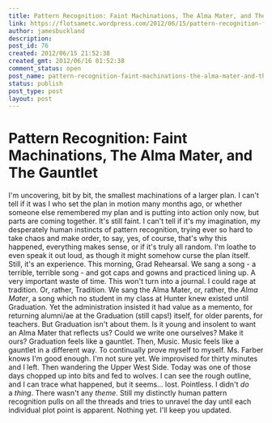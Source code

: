 ```yaml
---
title: Pattern Recognition: Faint Machinations, The Alma Mater, and The Gauntlet
link: https://flotsametc.wordpress.com/2012/06/15/pattern-recognition-faint-machinations-the-alma-mater-and-the-gauntlet/
author: jamesbuckland
description: 
post_id: 76
created: 2012/06/15 21:52:38
created_gmt: 2012/06/16 01:52:38
comment_status: open
post_name: pattern-recognition-faint-machinations-the-alma-mater-and-the-gauntlet
status: publish
post_type: post
layout: post
---
```


# Pattern Recognition: Faint Machinations, The Alma Mater, and The Gauntlet

I'm uncovering, bit by bit, the smallest machinations of a larger plan. I can't tell if it was I who set the plan in motion many months ago, or whether someone else remembered my plan and is putting into action only now, but parts are coming together. It's still faint. I can't tell if it's my imagination, my desperately human instincts of pattern recognition, trying ever so hard to take chaos and make order, to say, yes, of course, that's why this happened, everything makes sense, or if it's truly all random. I'm loathe to even speak it out loud, as though it might somehow curse the plan itself. Still, it's an experience. This morning, Grad Rehearsal. We sang a song - a terrible, terrible song - and got caps and gowns and practiced lining up. A very important waste of time. This won't turn into a journal. I could rage at tradition. Or, rather, Tradition. We sang the Alma Mater, or, rather, the _Alma Mater_, a song which no student in my class at Hunter knew existed until Graduation. Yet the administration insisted it had value as a memento, for returning alumni/ae at the Graduation (still caps!) itself, for older parents, for teachers. But Graduation isn't about them. Is it young and insolent to want an Alma Mater that reflects us? Could we write one ourselves? Make it ours? Graduation feels like a gauntlet. Then, Music. Music feels like a gauntlet in a different way. To continually prove myself to myself. Ms. Farber knows I'm good enough. I'm not sure yet. We improvised for thirty minutes and I left. Then wandering the Upper West Side. Today was one of those days chopped up into bits and fed to wolves. I can see the rough outline, and I can trace what happened, but it seems... lost. Pointless. I didn't _do_ a _thing_. There wasn't any _theme_. Still my distinctly human pattern recognition pulls on all the threads and tries to unravel the day until each individual plot point is apparent. Nothing yet. I'll keep you updated.